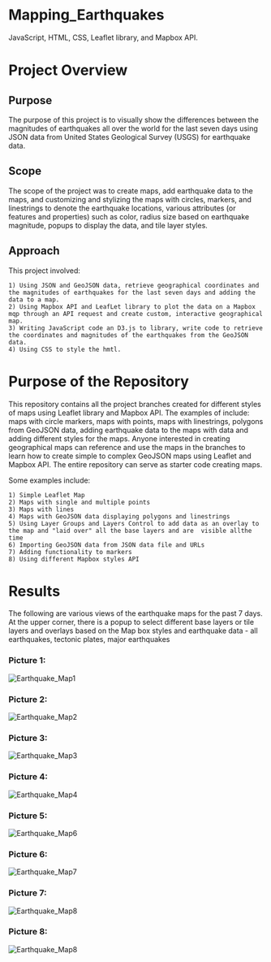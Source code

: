 # Mapping_Earthquakes
JavaScript, HTML, CSS, Leaflet library, and Mapbox API.

# Project Overview

## Purpose
The purpose of this project is to visually show the differences between the magnitudes of earthquakes all over the world for the last seven days using JSON data from United States Geological Survey (USGS) for earthquake data. 

## Scope 
The scope of the project was to create maps, add earthquake data to the maps, and customizing and stylizing the maps with circles, markers, and linestrings to denote the earthquake locations, various attributes (or features and properties) such as color, radius size based on earthquake magnitude, popups to display the data, and tile layer styles.

## Approach
This project involved:

    1) Using JSON and GeoJSON data, retrieve geographical coordinates and the magnitudes of earthquakes for the last seven days and adding the data to a map.
    2) Using Mapbox API and LeafLet library to plot the data on a Mapbox mqp through an API request and create custom, interactive geographical map.
    3) Writing JavaScript code an D3.js to library, write code to retrieve the coordinates and magnitudes of the earthquakes from the GeoJSON data.
    4) Using CSS to style the hmtl.
    
# Purpose of the Repository

This repository contains all the project branches created for different styles of maps using Leaflet library and Mapbox API. The examples of include: maps with circle markers, maps with points, maps with linestrings, polygons from GeoJSON data, adding earthquake data to the maps with data and adding different styles for the maps. Anyone interested in creating geographical maps can reference and use the maps in the branches to learn how to create simple to complex GeoJSON maps using Leaflet and Mapbox API. The entire repository can serve as starter code creating maps.

Some examples include: 

    1) Simple Leaflet Map
    2) Maps with single and multiple points
    3) Maps with lines
    4) Maps with GeoJSON data displaying polygons and linestrings
    5) Using Layer Groups and Layers Control to add data as an overlay to the map and "laid over" all the base layers and are  visible allthe time
    6) Importing GeoJSON data from JSON data file and URLs
    7) Adding functionality to markers
    8) Using different Mapbox styles API
    


# Results
The following are various views of the earthquake maps for the past 7 days. At the upper corner, there is a popup to select different base layers or tile layers and overlays based on the Map box styles and earthquake data - all earthquakes, tectonic plates, major earthquakes 


### Picture 1:
 
![Earthquake_Map1](https://user-images.githubusercontent.com/80140082/121813719-2c5a4580-cc22-11eb-8147-6d24c856abb4.png)

### Picture 2:

![Earthquake_Map2](https://user-images.githubusercontent.com/80140082/121813738-472cba00-cc22-11eb-9790-bb0e85c86a44.png)

### Picture 3: 

![Earthquake_Map3](https://user-images.githubusercontent.com/80140082/121813745-514eb880-cc22-11eb-9967-ec51ca42c0d8.png)

### Picture 4:

![Earthquake_Map4](https://user-images.githubusercontent.com/80140082/121813763-63305b80-cc22-11eb-883b-7b94459a9ed7.png)

### Picture 5:

![Earthquake_Map6](https://user-images.githubusercontent.com/80140082/121813791-80fdc080-cc22-11eb-9221-95d248f56f67.png)

### Picture 6:

![Earthquake_Map7](https://user-images.githubusercontent.com/80140082/121813800-8a872880-cc22-11eb-862b-627e0b91ef17.png)

### Picture 7:

![Earthquake_Map8](https://user-images.githubusercontent.com/80140082/121813914-20bb4e80-cc23-11eb-9dba-69acd55f8581.png)

### Picture 8:

![Earthquake_Map8](https://user-images.githubusercontent.com/80140082/121814035-c373cd00-cc23-11eb-9802-ee5338f2cddf.png)






